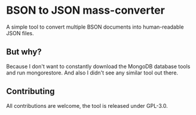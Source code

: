 # BSON to JSON mass-converter
A simple tool to convert multiple BSON documents into human-readable JSON files.

## But why?
Because I don't want to constantly download the MongoDB database tools and run mongorestore. And also I didn't see any similar tool out there.

## Contributing
All contributions are welcome, the tool is released under GPL-3.0.